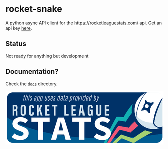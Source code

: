 # rocket-snake
A python async API client for the https://rocketleaguestats.com/ api. 
Get an api key [here](https://developers.rocketleaguestats.com/).

## Status
Not ready for anything but development

## Documentation?
Check the [`docs`](docs) directory.


![This app uses data provided by Rocket League Stats.](rls_partner_horizontal_large.png)
